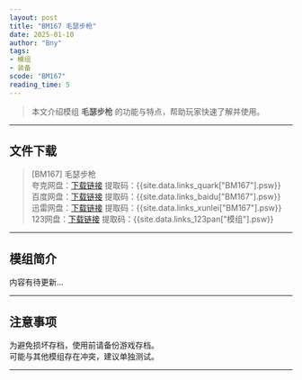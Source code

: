 ```yaml
---
layout: post
title: "BM167 毛瑟步枪"
date: 2025-01-10
author: "Bny"
tags: 
- 模组
- 装备
scode: "BM167"
reading_time: 5
---
```


> 本文介绍模组 **毛瑟步枪** 的功能与特点，帮助玩家快速了解并使用。

---

## 文件下载

> [BM167] 毛瑟步枪  
夸克网盘：[下载链接]({{site.data.links_quark["BM167"].url}}) 提取码：{{site.data.links_quark["BM167"].psw}}  
百度网盘：[下载链接]({{site.data.links_baidu["BM167"].url}}) 提取码：{{site.data.links_baidu["BM167"].psw}}  
迅雷网盘：[下载链接]({{site.data.links_xunlei["BM167"].url}}) 提取码：{{site.data.links_xunlei["BM167"].psw}}  
123网盘：[下载链接]({{site.data.links_123pan["模组"].url}}) 提取码：{{site.data.links_123pan["模组"].psw}}  

---

## 模组简介

>  
内容有待更新...  

---

## 注意事项

>  
为避免损坏存档，使用前请备份游戏存档。  
可能与其他模组存在冲突，建议单独测试。  

---

